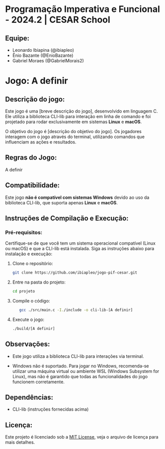 # Programação Imperativa e Funcional - 2024.2 | CESAR School

## Equipe:
- Leonardo Ibiapina (@ibiapleo)
- Ênio Bazante (@EnioBazante)
- Gabriel Moraes (@GabrielMorais2)

# Jogo: **A definir**

## Descrição do jogo:
Este jogo é uma [breve descrição do jogo], desenvolvido em linguagem C. Ele utiliza a biblioteca CLI-lib para interação em linha de comando e foi projetado para rodar exclusivamente em sistemas **Linux** e **macOS**.

O objetivo do jogo é [descrição do objetivo do jogo]. Os jogadores interagem com o jogo através do terminal, utilizando comandos que influenciam as ações e resultados.

## Regras do Jogo:
A definir

## Compatibilidade:
Este jogo **não é compatível com sistemas Windows** devido ao uso da biblioteca CLI-lib, que suporta apenas **Linux** e **macOS**.

## Instruções de Compilação e Execução:

### Pré-requisitos:
Certifique-se de que você tem um sistema operacional compatível (Linux ou macOS) e que a CLI-lib está instalada. Siga as instruções abaixo para instalação e execução:

1. Clone o repositório:
   ```bash
   git clone https://github.com/ibiapleo/jogo-pif-cesar.git

2. Entre na pasta do projeto:
   ```bash
   cd projeto

3. Compile o código:
   ```bash
      gcc ./src/main.c -I./include -o cli-lib-[A definir]

4. Execute o jogo:
      ```bash
      ./build/[A definir]

## Observações:
- Este jogo utiliza a biblioteca CLI-lib para interações via terminal.

- Windows não é suportado. Para jogar no Windows, recomenda-se utilizar uma máquina virtual ou ambiente WSL (Windows Subsystem for Linux), mas não é garantido que todas as funcionalidades do jogo funcionem corretamente.

## Dependências:

- CLI-lib (instruções fornecidas acima)

## Licença:
Este projeto é licenciado sob a [MIT License](LICENSE), veja o arquivo de licença para mais detalhes.

